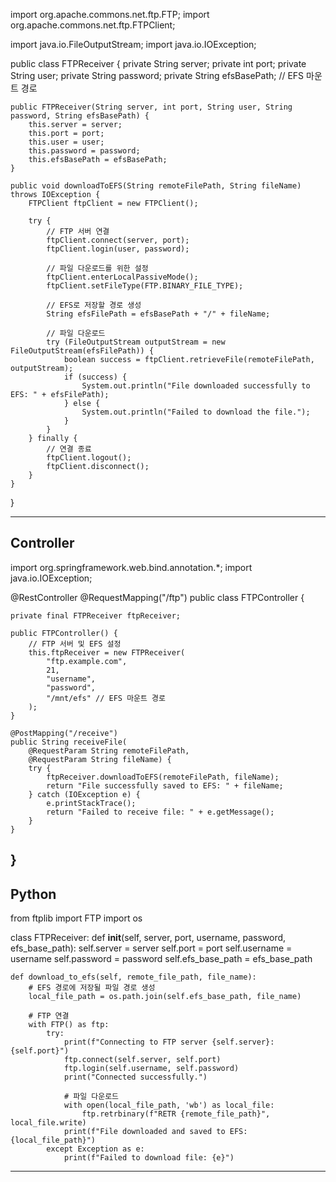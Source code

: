 import org.apache.commons.net.ftp.FTP;
import org.apache.commons.net.ftp.FTPClient;

import java.io.FileOutputStream;
import java.io.IOException;

public class FTPReceiver {
    private String server;
    private int port;
    private String user;
    private String password;
    private String efsBasePath; // EFS 마운트 경로

    public FTPReceiver(String server, int port, String user, String password, String efsBasePath) {
        this.server = server;
        this.port = port;
        this.user = user;
        this.password = password;
        this.efsBasePath = efsBasePath;
    }

    public void downloadToEFS(String remoteFilePath, String fileName) throws IOException {
        FTPClient ftpClient = new FTPClient();

        try {
            // FTP 서버 연결
            ftpClient.connect(server, port);
            ftpClient.login(user, password);

            // 파일 다운로드를 위한 설정
            ftpClient.enterLocalPassiveMode();
            ftpClient.setFileType(FTP.BINARY_FILE_TYPE);

            // EFS로 저장할 경로 생성
            String efsFilePath = efsBasePath + "/" + fileName;

            // 파일 다운로드
            try (FileOutputStream outputStream = new FileOutputStream(efsFilePath)) {
                boolean success = ftpClient.retrieveFile(remoteFilePath, outputStream);
                if (success) {
                    System.out.println("File downloaded successfully to EFS: " + efsFilePath);
                } else {
                    System.out.println("Failed to download the file.");
                }
            }
        } finally {
            // 연결 종료
            ftpClient.logout();
            ftpClient.disconnect();
        }
    }
}


---

Controller
---
import org.springframework.web.bind.annotation.*;
import java.io.IOException;

@RestController
@RequestMapping("/ftp")
public class FTPController {

    private final FTPReceiver ftpReceiver;

    public FTPController() {
        // FTP 서버 및 EFS 설정
        this.ftpReceiver = new FTPReceiver(
            "ftp.example.com", 
            21, 
            "username", 
            "password", 
            "/mnt/efs" // EFS 마운트 경로
        );
    }

    @PostMapping("/receive")
    public String receiveFile(
        @RequestParam String remoteFilePath,
        @RequestParam String fileName) {
        try {
            ftpReceiver.downloadToEFS(remoteFilePath, fileName);
            return "File successfully saved to EFS: " + fileName;
        } catch (IOException e) {
            e.printStackTrace();
            return "Failed to receive file: " + e.getMessage();
        }
    }
}
---


Python
---
from ftplib import FTP
import os

class FTPReceiver:
    def __init__(self, server, port, username, password, efs_base_path):
        self.server = server
        self.port = port
        self.username = username
        self.password = password
        self.efs_base_path = efs_base_path

    def download_to_efs(self, remote_file_path, file_name):
        # EFS 경로에 저장될 파일 경로 생성
        local_file_path = os.path.join(self.efs_base_path, file_name)

        # FTP 연결
        with FTP() as ftp:
            try:
                print(f"Connecting to FTP server {self.server}:{self.port}")
                ftp.connect(self.server, self.port)
                ftp.login(self.username, self.password)
                print("Connected successfully.")

                # 파일 다운로드
                with open(local_file_path, 'wb') as local_file:
                    ftp.retrbinary(f"RETR {remote_file_path}", local_file.write)
                print(f"File downloaded and saved to EFS: {local_file_path}")
            except Exception as e:
                print(f"Failed to download file: {e}")
---
